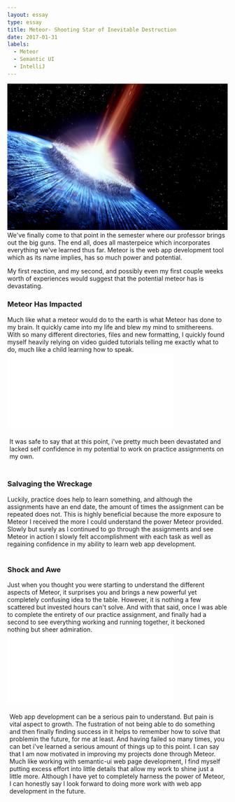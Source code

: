 ```yaml
---
layout: essay
type: essay
title: Meteor- Shooting Star of Inevitable Destruction
date: 2017-01-31
labels: 
  - Meteor
  - Semantic UI
  - IntelliJ
---
```


<link href="https://fonts.googleapis.com/css?family=Dancing+Script" rel="stylesheet">

<style>

</style>

<body>
<div class="ui medium images">
	<img class="ui image" src="..//images/meteor.jpg">
</div>

<div>
We've finally come to that point in the semester where our professor brings out the big guns. The end all, does all masterpeice which incorporates everything we've learned thus far. Meteor is the web app development tool which as its name implies, has so much power and potential.

My first reaction, and my second, and possibly even my first couple weeks worth of experiences would suggest that the potential meteor has is devastating.
<br>
<h3>Meteor Has Impacted</h3>
Much like what a meteor would do to the earth is what  Meteor has done to my brain. It quickly came into my life and blew my mind to smithereens. With so many different directories, files and new formatting, I quickly found myself heavily relying on video guided tutorials telling me exactly what to do, much like a child learning how to speak.
</div>
<iframe src="//giphy.com/embed/l0NwHXQy3kUSfFF60" width="380" height="170.72" frameBorder="0" class="giphy-embed" allowFullScreen></iframe><p><a href="http://giphy.com/gifs/justin-brain-mind-blown-l0NwHXQy3kUSfFF60"></a></p>
<div style="padding: 5px">
It was safe to say that at this point, i've pretty much been devastated and lacked self confidence in my potential to work on practice assignments on my own.
</div>
<br>
<div>
<h3>Salvaging the Wreckage</h3>
Luckily, practice does help to learn something, and although the assignments have an end date, the amount of times the assignment can be repeated does not. This is highly beneficial because the more exposure to Meteor I received the more I could understand the power Meteor provided. Slowly but surely as I continued to go through the assignments and see Meteor in action I slowly felt accomplishment with each task as well as regaining confidence in my ability to learn web app development. 

</div>
<br>
<div>
<h3>Shock and Awe</h3>
Just when you thought you were starting to understand the different aspects of Meteor, it surprises you and brings a new powerful yet completely confusing idea to the table. However, it is nothing a few scattered but invested hours can't solve. And with that said, once I was able to complete the entirety of our practice assignment, and finally had a second to see everything working and running together, it beckoned nothing but sheer admiration.
</div>
<iframe src="//giphy.com/embed/yidUzHnBk32Um9aMMw" width="380" height="160" frameBorder="0" class="giphy-embed" allowFullScreen></iframe><p><a href="http://giphy.com/gifs/hugh-jackman-amazed-awe-yidUzHnBk32Um9aMMw"></a></p>

<div style="padding: 5px">
Web app development can be a serious pain to understand. But pain is vital aspect to growth. The fustration of not being able to do something and then finally finding success in it helps to remember how to solve that problemin the future, for me at least. And having failed so many times, you can bet i've learned a serious amount of things up to this point. I can say that I am now motivated in improving my projects done through Meteor. Much like working with semantic-ui web page development, I find myself putting excess effort into little details that allow my work to shine just a little more. Although I have yet to completely harness the power of Meteor, I can honestly say I look forward to doing more work with web app development in the future. 
</div>
<div style="padding: 5px">

</div>
</body>
